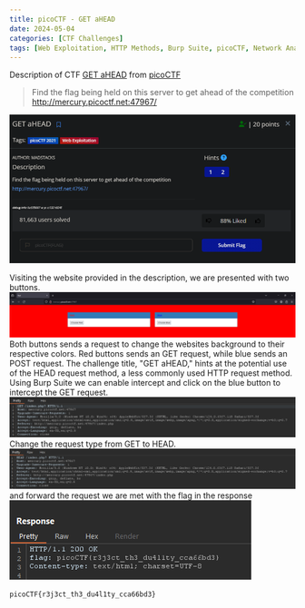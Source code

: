 ```yaml
---
title: picoCTF - GET aHEAD
date: 2024-05-04
categories: [CTF Challenges]
tags: [Web Exploitation, HTTP Methods, Burp Suite, picoCTF, Network Analysis]
---
```


Description of CTF [GET aHEAD](https://play.picoctf.org/practice/challenge/132?category=1&page=1) from [picoCTF](https://play.picoctf.org/practice)

> Find the flag being held on this server to get ahead of the competition http://mercury.picoctf.net:47967/

![img-description](/assets/img/picoctf-GET_aHEAD.png)

Visiting the website provided in the description, we are presented with two buttons.
![img-description](/assets/img/picoctf-GET_aHEAD_website.png)
Both buttons sends a request to change the websites background to their respective colors. Red buttons sends an GET request, while blue sends an POST request.
The challenge title, "GET aHEAD," hints at the potential use of the HEAD request method, a less commonly used HTTP request method.
Using Burp Suite we can enable intercept and click on the blue button to intercept the GET request.
![img-description](/assets/img/picoctf-GET_aHEAD_GET.png)
Change the request type from GET to HEAD.
![img-description](/assets/img/picoctf-GET_aHEAD_HEAD.png)
and forward the request we are met with the flag in the response
![img-description](/assets/img/picoctf-GET_aHEAD_response.png)

```
picoCTF{r3j3ct_th3_du4l1ty_cca66bd3}
```
